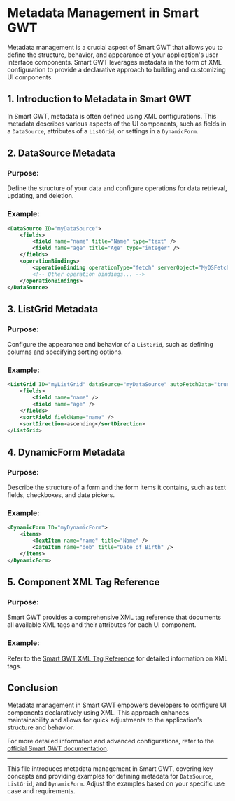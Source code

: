 # Metadata Management in Smart GWT

Metadata management is a crucial aspect of Smart GWT that allows you to define the structure, behavior, and appearance of your application's user interface components. Smart GWT leverages metadata in the form of XML configuration to provide a declarative approach to building and customizing UI components.

## 1. **Introduction to Metadata in Smart GWT**

In Smart GWT, metadata is often defined using XML configurations. This metadata describes various aspects of the UI components, such as fields in a `DataSource`, attributes of a `ListGrid`, or settings in a `DynamicForm`.

## 2. **DataSource Metadata**

### Purpose:
Define the structure of your data and configure operations for data retrieval, updating, and deletion.

### Example:
```xml
<DataSource ID="myDataSource">
    <fields>
        <field name="name" title="Name" type="text" />
        <field name="age" title="Age" type="integer" />
    </fields>
    <operationBindings>
        <operationBinding operationType="fetch" serverObject="MyDSFetch" />
        <!-- Other operation bindings... -->
    </operationBindings>
</DataSource>
```

## 3. **ListGrid Metadata**

### Purpose:
Configure the appearance and behavior of a `ListGrid`, such as defining columns and specifying sorting options.

### Example:
```xml
<ListGrid ID="myListGrid" dataSource="myDataSource" autoFetchData="true">
    <fields>
        <field name="name" />
        <field name="age" />
    </fields>
    <sortField fieldName="name" />
    <sortDirection>ascending</sortDirection>
</ListGrid>
```

## 4. **DynamicForm Metadata**

### Purpose:
Describe the structure of a form and the form items it contains, such as text fields, checkboxes, and date pickers.

### Example:
```xml
<DynamicForm ID="myDynamicForm">
    <items>
        <TextItem name="name" title="Name" />
        <DateItem name="dob" title="Date of Birth" />
    </items>
</DynamicForm>
```

## 5. **Component XML Tag Reference**

### Purpose:
Smart GWT provides a comprehensive XML tag reference that documents all available XML tags and their attributes for each UI component.

### Example:
Refer to the [Smart GWT XML Tag Reference](https://www.smartclient.com/smartgwt/javadoc/com/smartgwt/client/docs/ComponentXML.html) for detailed information on XML tags.

## Conclusion

Metadata management in Smart GWT empowers developers to configure UI components declaratively using XML. This approach enhances maintainability and allows for quick adjustments to the application's structure and behavior.

For more detailed information and advanced configurations, refer to the [official Smart GWT documentation](https://www.smartclient.com/smartgwt/showcase/).

---

This file introduces metadata management in Smart GWT, covering key concepts and providing examples for defining metadata for `DataSource`, `ListGrid`, and `DynamicForm`. Adjust the examples based on your specific use case and requirements.